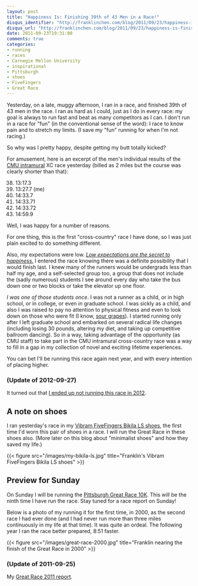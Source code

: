 ```yaml
---
layout: post
title: "Happiness Is: Finishing 39th of 43 Men in a Race!"
disqus_identifier: "http://franklinchen.com/blog/2011/09/23/happiness-is-finishing-39th-of-43-men-in-a-race/"
disqus_url: "http://franklinchen.com/blog/2011/09/23/happiness-is-finishing-39th-of-43-men-in-a-race/"
date: 2011-09-23T19:31:00
comments: true
categories:
- running
- races
- Carnegie Mellon University
- inspirational
- Pittsburgh
- shoes
- FiveFingers
- Great Race
---
```


Yesterday, on a late, muggy afternoon, I ran in a race, and finished 39th of 43 men in the race. I ran as hard as I could, just as I do in every race: my goal is always to run fast and beat as many competitors as I can. I don't run in a race for "fun" (in the conventional sense of the word): I race to know pain and to stretch my limits. (I save my "fun" running for when I'm not racing.)

So why was I pretty happy, despite getting my butt totally kicked?

<!--more-->

For amusement, here is an excerpt of the men's individual results of the [CMU intramural](http://www.cmu.edu/athletics/recreation/intramurals/activities.html) XC race yesterday (billed as 2 miles but the course was clearly shorter than that): <ol start="38">
  <li>13:17.3</li>
  <li>13:27.7 (me)</li>
  <li>14:33.7</li>
  <li>14:33.71</li>
  <li>14:33.72</li>
  <li>14:59.9</li>
</ol>

Well, I was happy for a number of reasons.

For one thing, this is the first "cross-country" race I have done, so I was just plain excited to do something different.

Also, my expectations were low. [*Low expectations are the secret to happiness.*](http://www.ted.com/talks/barry_schwartz_on_the_paradox_of_choice.html) I entered the race knowing there was a definite possibility that I would finish last. I knew many of the runners would be undergrads less than half my age, and a self-selected group too, a group that does not include the (sadly numerous) students I see around every day who take the bus down one or two blocks or take the elevator up one floor.

*I was one of those students once*. I was not a runner as a child, or in high school, or in college, or even in graduate school. I was sickly as a child, and also I was raised to pay no attention to physical fitness and even to look down on those who were fit (I know, [sour grapes](http://en.wikipedia.org/wiki/Sour_grapes)). I started running only after I left graduate school and embarked on several radical life changes (including losing 30 pounds, altering my diet, and taking up competitive ballroom dancing). So in a way, taking advantage of the opportunity (as CMU staff) to take part in the CMU intramural cross-country race was a way to fill in a gap in my collection of novel and exciting lifetime experiences.

You can bet I'll be running this race again next year, and with every intention of placing higher.

### (Update of 2012-09-27)

It turned out that [I ended up not running this race in 2012](/blog/2012/09/27/why-i-missed-the-cmu-intramural-xc-race-this-year/).

A note on shoes
---------------

I ran yesterday's race in my [Vibram FiveFingers Bikila LS shoes](http://www.vibramfivefingers.com/products/Five-Fingers-BikilaLS-Mens.htm), the first time I'd worn this pair of shoes in a race. I will run the Great Race in these shoes also. (More later on this blog about "minimalist shoes" and how they saved my life.)

{{< figure src="/images/my-bikila-ls.jpg" title="Franklin's Vibram FiveFingers Bikila LS shoes" >}}

Preview for Sunday
------------------

On Sunday I will be running the [Pittsburgh Great Race 10K](http://www.rungreatrace.com/). This will be the ninth time I have run the race. Stay tuned for a race report on Sunday!

Below is a photo of my running it for the first time, in 2000, as the second race I had ever done (and I had never run more than three miles continuously in my life at that time). It was quite an ordeal. The following year I ran the race better prepared, 8:51 faster.

{{< figure src="/images/great-race-2000.jpg" title="Franklin nearing the finish of the Great Race in 2000" >}}

### (Update of 2011-09-25)

My [Great Race 2011 report](/blog/2011/09/25/blistered-but-blissful-in-the-burgh/).
